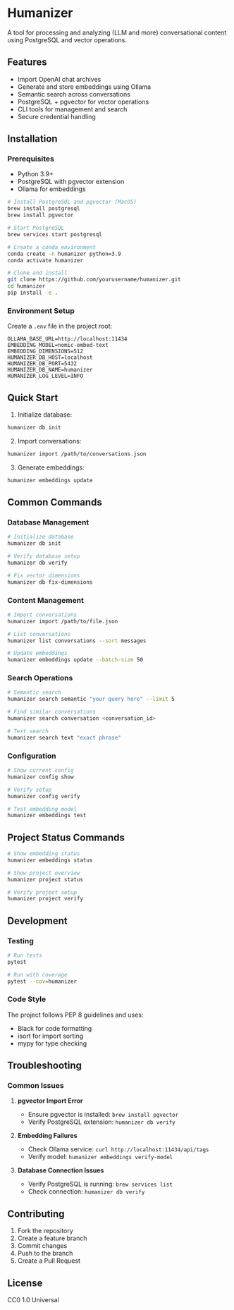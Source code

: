 # Humanizer

A tool for processing and analyzing (LLM and more) conversational content using PostgreSQL and vector operations.

## Features

- Import OpenAI chat archives
- Generate and store embeddings using Ollama
- Semantic search across conversations
- PostgreSQL + pgvector for vector operations
- CLI tools for management and search
- Secure credential handling

## Installation

### Prerequisites

- Python 3.9+
- PostgreSQL with pgvector extension
- Ollama for embeddings

```bash
# Install PostgreSQL and pgvector (MacOS)
brew install postgresql
brew install pgvector

# Start PostgreSQL
brew services start postgresql

# Create a conda environment
conda create -n humanizer python=3.9
conda activate humanizer

# Clone and install
git clone https://github.com/yourusername/humanizer.git
cd humanizer
pip install -e .
```

### Environment Setup

Create a `.env` file in the project root:

```env
OLLAMA_BASE_URL=http://localhost:11434
EMBEDDING_MODEL=nomic-embed-text
EMBEDDING_DIMENSIONS=512
HUMANIZER_DB_HOST=localhost
HUMANIZER_DB_PORT=5432
HUMANIZER_DB_NAME=humanizer
HUMANIZER_LOG_LEVEL=INFO
```

## Quick Start

1. Initialize database:
```bash
humanizer db init
```

2. Import conversations:
```bash
humanizer import /path/to/conversations.json
```

3. Generate embeddings:
```bash
humanizer embeddings update
```

## Common Commands

### Database Management

```bash
# Initialize database
humanizer db init

# Verify database setup
humanizer db verify

# Fix vector dimensions
humanizer db fix-dimensions
```

### Content Management

```bash
# Import conversations
humanizer import /path/to/file.json

# List conversations
humanizer list conversations --sort messages

# Update embeddings
humanizer embeddings update --batch-size 50
```

### Search Operations

```bash
# Semantic search
humanizer search semantic "your query here" --limit 5

# Find similar conversations
humanizer search conversation <conversation_id>

# Text search
humanizer search text "exact phrase"
```

### Configuration

```bash
# Show current config
humanizer config show

# Verify setup
humanizer config verify

# Test embedding model
humanizer embeddings test
```

## Project Status Commands

```bash
# Show embedding status
humanizer embeddings status

# Show project overview
humanizer project status

# Verify project setup
humanizer project verify
```

## Development

### Testing

```bash
# Run tests
pytest

# Run with coverage
pytest --cov=humanizer
```

### Code Style

The project follows PEP 8 guidelines and uses:
- Black for code formatting
- isort for import sorting
- mypy for type checking

## Troubleshooting

### Common Issues

1. **pgvector Import Error**
   - Ensure pgvector is installed: `brew install pgvector`
   - Verify PostgreSQL extension: `humanizer db verify`

2. **Embedding Failures**
   - Check Ollama service: `curl http://localhost:11434/api/tags`
   - Verify model: `humanizer embeddings verify-model`

3. **Database Connection Issues**
   - Verify PostgreSQL is running: `brew services list`
   - Check connection: `humanizer db verify`

## Contributing

1. Fork the repository
2. Create a feature branch
3. Commit changes
4. Push to the branch
5. Create a Pull Request

## License

CC0 1.0 Universal
